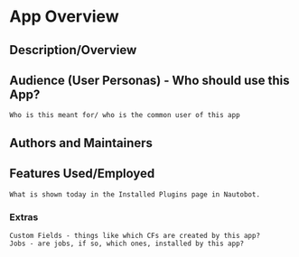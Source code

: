 # App Overview

## Description/Overview

## Audience (User Personas) - Who should use this App?

```{admonition} Developer Note - Remove Me!
Who is this meant for/ who is the common user of this app
```

## Authors and Maintainers

## Features Used/Employed

```{admonition} Developer Note - Remove Me!
What is shown today in the Installed Plugins page in Nautobot.
```

### Extras

```{admonition} Developer Note - Remove Me!
Custom Fields - things like which CFs are created by this app?
Jobs - are jobs, if so, which ones, installed by this app?
```
